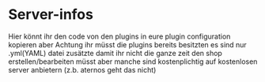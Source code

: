 # Server-infos
Hier könnt ihr den code von den plugins in 
eure plugin configuration kopieren
aber Achtung ihr müsst die plugins bereits 
besitzten es sind nur .yml(YAML) datei
zusätzte damit ihr nicht die ganze zeit den
shop erstellen/bearbeiten müsst aber manche
sind kostenplichtig auf kostenlosen server
anbietern (z.b. aternos geht das nicht)
